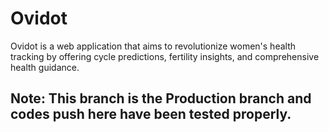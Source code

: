 # Ovidot
Ovidot is a web application that aims to revolutionize women's health tracking by offering cycle predictions, fertility insights, and comprehensive health guidance.

## Note: This branch is the Production branch and codes push here have been tested properly.
